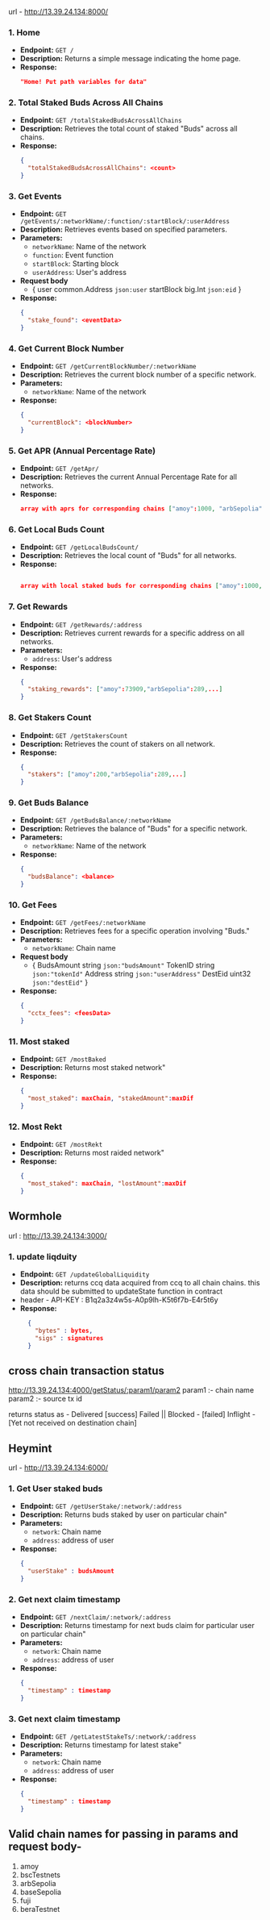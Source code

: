   url - http://13.39.24.134:8000/
### 1. Home

- **Endpoint:** `GET /`
- **Description:** Returns a simple message indicating the home page.
- **Response:**
  ```json
  "Home! Put path variables for data"
  ```

### 2. Total Staked Buds Across All Chains

- **Endpoint:** `GET /totalStakedBudsAcrossAllChains`
- **Description:** Retrieves the total count of staked "Buds" across all chains.
- **Response:**
  ```json
  {
    "totalStakedBudsAcrossAllChains": <count>
  }
  ```

### 3. Get Events

- **Endpoint:** `GET /getEvents/:networkName/:function/:startBlock/:userAddress`
- **Description:** Retrieves events based on specified parameters.
- **Parameters:**
  - `networkName`: Name of the network
  - `function`: Event function
  - `startBlock`: Starting block
  - `userAddress`: User's address
- **Request body**
  - {
      user common.Address `json:user`
      startBlock big.Int `json:eid`
    }
- **Response:**
  ```json
  {
    "stake_found": <eventData>
  }
  ```

### 4. Get Current Block Number

- **Endpoint:** `GET /getCurrentBlockNumber/:networkName`
- **Description:** Retrieves the current block number of a specific network.
- **Parameters:**
  - `networkName`: Name of the network
- **Response:**
  ```json
  {
    "currentBlock": <blockNumber>
  }
  ```

### 5. Get APR (Annual Percentage Rate)

- **Endpoint:** `GET /getApr/`
- **Description:** Retrieves the current Annual Percentage Rate for all networks.
- **Response:**
  ```json
  array with aprs for corresponding chains ["amoy":1000, "arbSepolia":6999, .....]
  ```

### 6. Get Local Buds Count

- **Endpoint:** `GET /getLocalBudsCount/`
- **Description:** Retrieves the local count of "Buds" for all networks.
- **Response:**
  ```json
  
  array with local staked buds for corresponding chains ["amoy":1000, "arbSepolia":6999, .....]
  ```

### 7. Get Rewards

- **Endpoint:** `GET /getRewards/:address`
- **Description:** Retrieves current rewards for a specific address on all networks.
- **Parameters:**
  - `address`: User's address
- **Response:**
  ```json
  {
    "staking_rewards": ["amoy":73909,"arbSepolia":289,...]
  }
  ```

### 8. Get Stakers Count

- **Endpoint:** `GET /getStakersCount`
- **Description:** Retrieves the count of stakers on all network.
- **Response:**
  ```json
  {
    "stakers": ["amoy":200,"arbSepolia":289,...]
  }
  ```

### 9. Get Buds Balance

- **Endpoint:** `GET /getBudsBalance/:networkName`
- **Description:** Retrieves the balance of "Buds" for a specific network.
- **Parameters:**
  - `networkName`: Name of the network
- **Response:**
  ```json
  {
    "budsBalance": <balance>
  }
  ```

### 10. Get Fees

- **Endpoint:** `GET /getFees/:networkName`
- **Description:** Retrieves fees for a specific operation involving "Buds."
- **Parameters:**
  - `networkName`: Chain name
- **Request body**
  - {
      BudsAmount string       `json:"budsAmount"`
      TokenID    string       `json:"tokenId"`
      Address    string       `json:"userAddress"`
      DestEid    uint32       `json:"destEid"`
    }
- **Response:**
  ```json
  {
    "cctx_fees": <feesData>
  }
  ```

### 11. Most staked
- **Endpoint:** `GET /mostBaked`
- **Description:** Returns most staked network"
- **Response:**
  ```json
  {
    "most_staked": maxChain, "stakedAmount":maxDif
  }
  ```

### 12. Most Rekt
- **Endpoint:** `GET /mostRekt`
- **Description:** Returns most raided network"
- **Response:**
  ```json
  {
    "most_staked": maxChain, "lostAmount":maxDif
  }
  ```

## Wormhole
url : http://13.39.24.134:3000/
### 1. update liqduity

- **Endpoint:** `GET /updateGlobalLiquidity`
- **Description:** returns ccq data acquired from ccq to all chain chains. this data should be submitted to updateState function in contract
- header - API-KEY : B1q2a3z4w5s-A0p9lh-K5t6f7b-E4r5t6y
- **Response:**
  ```json
    {
      "bytes" : bytes,
      "sigs" : signatures
    }
  ```

## cross chain transaction status 
http://13.39.24.134:4000/getStatus/:param1/param2
param1 :- chain name
param2 :- source tx id

returns status as - 
Delivered [success]
Failed || Blocked - [failed]
Inflight - [Yet not received on destination chain]

## Heymint 
url - http://13.39.24.134:6000/

### 1. Get User staked buds
- **Endpoint:** `GET /getUserStake/:network/:address`
- **Description:** Returns buds staked by user on particular chain"
- **Parameters:**
  - `network`: Chain name
  - `address`: address of user
- **Response:**
  ```json
  {
    "userStake" : budsAmount
  }
  ```
### 2. Get next claim timestamp
- **Endpoint:** `GET /nextClaim/:network/:address`
- **Description:** Returns timestamp for next buds claim for particular user on particular chain"
- **Parameters:**
  - `network`: Chain name
  - `address`: address of user
- **Response:**
  ```json
  {
    "timestamp" : timestamp
  }
  ```
### 3. Get next claim timestamp
- **Endpoint:** `GET /getLatestStakeTs/:network/:address`
- **Description:** Returns timestamp for latest stake"
- **Parameters:**
  - `network`: Chain name
  - `address`: address of user
- **Response:**
  ```json
  {
    "timestamp" : timestamp
  }
  ```

## Valid chain names for passing in params and request body-
1. amoy
2. bscTestnets
3. arbSepolia
4. baseSepolia
5. fuji
6. beraTestnet